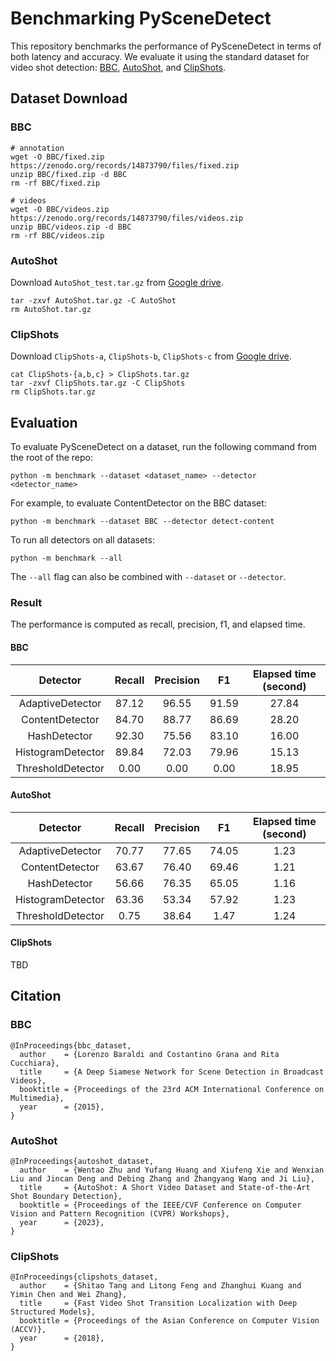 # Benchmarking PySceneDetect
This repository benchmarks the performance of PySceneDetect in terms of both latency and accuracy.
We evaluate it using the standard dataset for video shot detection: [BBC](https://zenodo.org/records/14865504), [AutoShot](https://drive.google.com/file/d/17diRkLlNUUjHDooXdqFUTXYje2-x4Yt6/view?usp=sharing), and [ClipShots](https://drive.google.com/drive/folders/1AAhTbNroSFsygHBXa88emCU7f50MxI8t).

## Dataset Download
### BBC
```
# annotation
wget -O BBC/fixed.zip https://zenodo.org/records/14873790/files/fixed.zip
unzip BBC/fixed.zip -d BBC
rm -rf BBC/fixed.zip

# videos
wget -O BBC/videos.zip https://zenodo.org/records/14873790/files/videos.zip
unzip BBC/videos.zip -d BBC
rm -rf BBC/videos.zip
```

### AutoShot
Download `AutoShot_test.tar.gz` from [Google drive](https://drive.google.com/file/d/17diRkLlNUUjHDooXdqFUTXYje2-x4Yt6/view?usp=sharing).
```
tar -zxvf AutoShot.tar.gz -C AutoShot
rm AutoShot.tar.gz
```

### ClipShots
Download `ClipShots-a`, `ClipShots-b`, `ClipShots-c` from [Google drive](https://drive.google.com/drive/folders/1AAhTbNroSFsygHBXa88emCU7f50MxI8t).
```
cat ClipShots-{a,b,c} > ClipShots.tar.gz
tar -zxvf ClipShots.tar.gz -C ClipShots
rm ClipShots.tar.gz
```

## Evaluation
To evaluate PySceneDetect on a dataset, run the following command from the root of the repo:
```
python -m benchmark --dataset <dataset_name> --detector <detector_name>
```
For example, to evaluate ContentDetector on the BBC dataset:
```
python -m benchmark --dataset BBC --detector detect-content
```
To run all detectors on all datasets:
```
python -m benchmark --all
```
The `--all` flag can also be combined with `--dataset` or `--detector`.

### Result
The performance is computed as recall, precision, f1, and elapsed time.

#### BBC

|      Detector     | Recall | Precision |   F1  | Elapsed time (second) |
|:-----------------:|:------:|:---------:|:-----:|:---------------------:|
|  AdaptiveDetector |  87.12 |   96.55   | 91.59 |         27.84         |
|  ContentDetector  |  84.70 |   88.77   | 86.69 |         28.20         |
|    HashDetector   |  92.30 |   75.56   | 83.10 |         16.00         |
| HistogramDetector |  89.84 |   72.03   | 79.96 |         15.13         |
| ThresholdDetector |  0.00  |   0.00    |  0.00 |         18.95         |

#### AutoShot

|      Detector     | Recall | Precision |   F1  | Elapsed time (second) |
|:-----------------:|:------:|:---------:|:-----:|:---------------------:|
|  AdaptiveDetector |  70.77 |   77.65   | 74.05 |          1.23         |
|  ContentDetector  |  63.67 |   76.40   | 69.46 |          1.21         |
|    HashDetector   |  56.66 |   76.35   | 65.05 |          1.16         |
| HistogramDetector |  63.36 |   53.34   | 57.92 |          1.23         |
| ThresholdDetector |  0.75  |   38.64   |  1.47 |          1.24         |

#### ClipShots
TBD

## Citation
### BBC
```
@InProceedings{bbc_dataset,
  author    = {Lorenzo Baraldi and Costantino Grana and Rita Cucchiara},
  title     = {A Deep Siamese Network for Scene Detection in Broadcast Videos},
  booktitle = {Proceedings of the 23rd ACM International Conference on Multimedia},
  year      = {2015},
}
```

### AutoShot
```
@InProceedings{autoshot_dataset,
  author    = {Wentao Zhu and Yufang Huang and Xiufeng Xie and Wenxian Liu and Jincan Deng and Debing Zhang and Zhangyang Wang and Ji Liu},
  title     = {AutoShot: A Short Video Dataset and State-of-the-Art Shot Boundary Detection},
  booktitle = {Proceedings of the IEEE/CVF Conference on Computer Vision and Pattern Recognition (CVPR) Workshops},
  year      = {2023},
}
```

### ClipShots
```
@InProceedings{clipshots_dataset,
  author    = {Shitao Tang and Litong Feng and Zhanghui Kuang and Yimin Chen and Wei Zhang},
  title     = {Fast Video Shot Transition Localization with Deep Structured Models},
  booktitle = {Proceedings of the Asian Conference on Computer Vision (ACCV)},
  year      = {2018},
}
```
